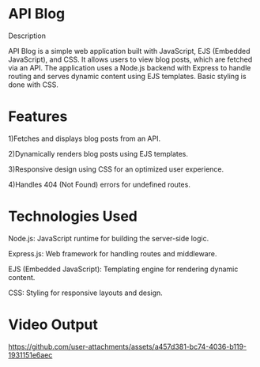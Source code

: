 # API Blog
Description

API Blog is a simple web application built with JavaScript, EJS (Embedded JavaScript), and CSS. It allows users to view blog posts, which are fetched via an API. The application uses a Node.js backend with Express to handle routing and serves dynamic content using EJS templates. Basic styling is done with CSS.

# Features
1)Fetches and displays blog posts from an API.

2)Dynamically renders blog posts using EJS templates.

3)Responsive design using CSS for an optimized user experience.

4)Handles 404 (Not Found) errors for undefined routes.

# Technologies Used

Node.js: JavaScript runtime for building the server-side logic.

Express.js: Web framework for handling routes and middleware.

EJS (Embedded JavaScript): Templating engine for rendering dynamic content.

CSS: Styling for responsive layouts and design.

# Video Output




https://github.com/user-attachments/assets/a457d381-bc74-4036-b119-1931151e6aec







